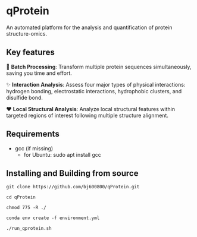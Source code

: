 # qProtein
An automated platform for the analysis and quantification of protein structure-omics.

## Key features
:rocket: **Batch Processing**: Transform multiple protein sequences simultaneously, saving you time and effort.

:sparkles: **Interaction Analysis**: Assess four major types of physical interactions: hydrogen bonding, electrostatic interactions, hydrophobic clusters, and disulfide bond.

:heart: **Local Structural Analysis**: Analyze local structural features within targeted regions of interest following multiple structure alignment.

## Requirements
- gcc (if missing)
  - for Ubuntu: sudo apt install gcc

## Installing and Building from source

```
git clone https://github.com/bj600800/qProtein.git

cd qProtein

chmod 775 -R ./

conda env create -f environment.yml

./run_qprotein.sh
```
